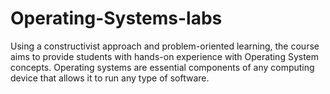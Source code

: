 # Operating-Systems-labs

Using a constructivist approach and problem-oriented learning, the course aims to provide students with hands-on experience with Operating System concepts. Operating systems are essential components of any computing device that allows it to run any type of software.
